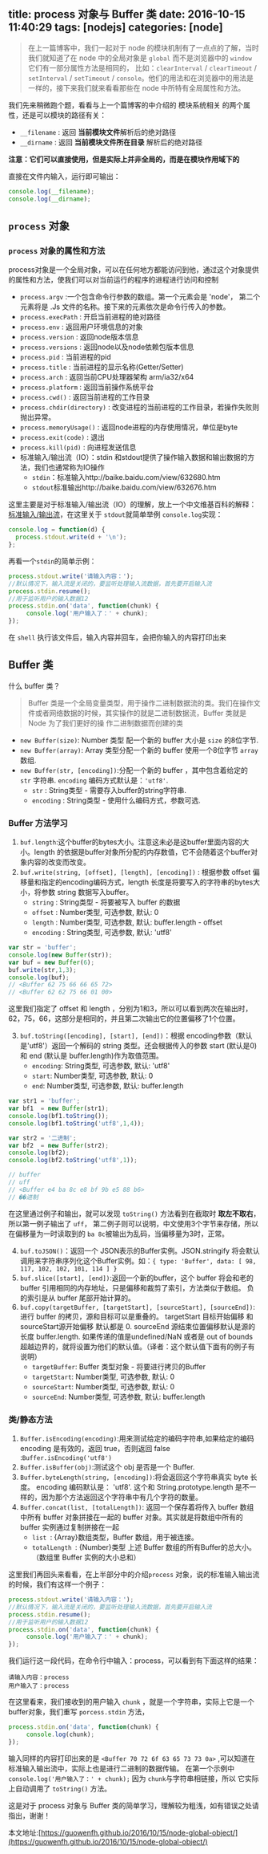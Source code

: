 title: process 对象与 Buffer 类
date: 2016-10-15 11:40:29
tags: [nodejs]
categories: [node]
---

>在上一篇博客中，我们一起对于 node 的模块机制有了一点点的了解，当时我们就知道了在 node 中的全局对象是 `global` 而不是浏览器中的 `window` 它们有一部分属性方法是相同的，
比如：`clearInterval` / `clearTimeout` / `setInterval` / `setTimeout` / `console`。他们的用法和在浏览器中的用法是一样的，接下来我们就来看看那些在 node 中所特有全局属性和方法。

我们先来稍微跑个题，看看与上一个篇博客的中介绍的 模块系统相关 的两个属性，还是可以模块的路径有关：

- `__filename` : 返回 **当前模块文件**解析后的绝对路径
- `__dirname` : 返回 **当前模块文件所在目录** 解析后的绝对路径

**注意：它们可以直接使用，但是实际上并非全局的，而是在模块作用域下的**

直接在文件内输入，运行即可输出：
```js
console.log(__filename);
console.log(__dirname);
```

## `process` 对象

### `process` 对象的属性和方法

process对象是一个全局对象，可以在任何地方都能访问到他，通过这个对象提供的属性和方法，使我们可以对当前运行的程序的进程进行访问和控制

- `process.argv` :一个包含命令行参数的数组。第一个元素会是 'node'， 第二个元素将是 .Js 文件的名称。接下来的元素依次是命令行传入的参数。
- `process.execPath` : 开启当前进程的绝对路径
- `process.env`  : 返回用户环境信息的对象
- `process.version`  : 返回node版本信息
- `process.versions`  : 返回node以及node依赖包版本信息
- `process.pid`  : 当前进程的pid
- `process.title`  : 当前进程的显示名称(Getter/Setter)
- `process.arch`  : 返回当前CPU处理器架构 arm/ia32/x64
- `process.platform`  : 返回当前操作系统平台
- `process.cwd()` :  返回当前进程的工作目录
- `process.chdir(directory)` :  改变进程的当前进程的工作目录，若操作失败则抛出异常。
- `process.memoryUsage()` : 返回node进程的内存使用情况，单位是byte
- `process.exit(code)` : 退出
- `process.kill(pid)` :  向进程发送信息
- 标准输入/输出流（IO）：stdin 和stdout提供了操作输入数据和输出数据的方法，我们也通常称为IO操作
    - `stdin`：标准输入http://baike.baidu.com/view/632680.htm
    - `stdout`标准输出http://baike.baidu.com/view/632676.htm

这里主要是对于标准输入/输出流（IO）的理解，放上一个中文维基百科的解释：[标准输入/输出流](https://zh.wikipedia.org/wiki/%E6%A8%99%E6%BA%96%E4%B8%B2%E6%B5%81)，在这里关于 `stdout`就简单举例 `console.log`实现：
```js
console.log = function(d) {
  process.stdout.write(d + '\n');
};
```

再看一个`stdin`的简单示例：

```js
process.stdout.write('请输入内容：');
//默认情况下，输入流是关闭的，要监听处理输入流数据，首先要开启输入流
process.stdin.resume();
//用于监听用户的输入数据12
process.stdin.on('data', function(chunk) {
     console.log('用户输入了：' + chunk);
});
```
在 `shell` 执行该文件后，输入内容并回车，会把你输入的内容打印出来


## Buffer 类

什么 buffer 类？

> Buffer 类是一个全局变量类型，用于操作二进制数据流的类。我们在操作文件或者网络数据的时候，其实操作的就是二进制数据流，Buffer 类就是 Node 为了我们更好的操 作二进制数据而创建的类

- `new Buffer(size)`: Number 类型 配一个新的 buffer 大小是 `size` 的8位字节.
- `new Buffer(array)`: Array 类型分配一个新的 buffer 使用一个8位字节 `array` 数组.
- `new Buffer(str, [encoding])`:分配一个新的 buffer ，其中包含着给定的 `str` 字符串. `encoding` 编码方式默认是：`'utf8'`.
    - `str` : String类型 - 需要存入buffer的string字符串.
    - `encoding` : String类型 - 使用什么编码方式，参数可选.
    
### Buffer 方法学习

1. `buf.length`:这个buffer的bytes大小。注意这未必是这buffer里面内容的大小。length 的依据是buffer对象所分配的内存数值，它不会随着这个buffer对象内容的改变而改变。
2. `buf.write(string, [offset], [length], [encoding])` : 根据参数 offset 偏移量和指定的encoding编码方式，length 长度是将要写入的字符串的bytes大小，将参数 string 数据写入buffer。
    - `string` : String类型 - 将要被写入 buffer 的数据
    - `offset` : Number类型, 可选参数, 默认: 0
    - `length` : Number类型, 可选参数, 默认: buffer.length - offset
    - `encoding` : String类型, 可选参数, 默认: 'utf8'
    
```js
var str = 'buffer';
console.log(new Buffer(str));
var buf = new Buffer(6);
buf.write(str,1,3);
console.log(buf);
// <Buffer 62 75 66 66 65 72>
// <Buffer 62 62 75 66 01 00>
```
这里我们指定了 offset 和 length ，分别为1和3，所以可以看到两次在输出时，62，75，66，这部分是相同的，并且第二次输出它的位置偏移了1个位置。

3. `buf.toString([encoding], [start], [end])`：根据 encoding参数（默认是'utf8'）返回一个解码的 string 类型。还会根据传入的参数 start (默认是0)和 end (默认是 buffer.length)作为取值范围。
    - `encoding`: String类型, 可选参数, 默认: 'utf8'
    - `start`: Number类型, 可选参数, 默认: 0
    - `end`: Number类型, 可选参数, 默认: buffer.length


```js
var str1 = 'buffer';
var bf1  = new Buffer(str1);
console.log(bf1.toString());
console.log(bf1.toString('utf8',1,4));

var str2 = '二进制';
var bf2  = new Buffer(str2);
console.log(bf2);
console.log(bf2.toString('utf8',1));

// buffer
// uff
// <Buffer e4 ba 8c e8 bf 9b e5 88 b6>
// ��进制
```
在这里通过例子和输出，就可以发现 `toString()` 方法看到在截取时 **取左不取右**，所以第一例子输出了 `uff`，
第二例子则可以说明，中文使用3个字节来存储，所以在偏移量为一时读取到的 `ba 8c`被输出为乱码，当偏移量为3时，正常。

4. `buf.toJSON()`：返回一个 JSON表示的Buffer实例。JSON.stringify 将会默认调用来字符串序列化这个Buffer实例。如：`{ type: 'Buffer', data: [ 98, 117, 102, 102, 101, 114 ] }`
5. `buf.slice([start], [end])`:返回一个新的buffer，这个 buffer 将会和老的 buffer 引用相同的内存地址，只是偏移和裁剪了索引，方法类似于数组。 负的索引是从 buffer 尾部开始计算的。
6. `buf.copy(targetBuffer, [targetStart], [sourceStart], [sourceEnd])`:进行 buffer 的拷贝，源和目标可以是重叠的。 targetStart 目标开始偏移 和sourceStart源开始偏移 默认都是 0. sourceEnd 源结束位置偏移默认是源的长度  buffer.length.
如果传递的值是undefined/NaN 或者是 out of bounds 超越边界的，就将设置为他们的默认值。（译者：这个默认值下面有的例子有说明）
    - `targetBuffer`: Buffer 类型对象 - 将要进行拷贝的Buffer
    - `targetStart`: Number类型, 可选参数, 默认: 0
    - `sourceStart`: Number类型, 可选参数, 默认: 0
    - `sourceEnd`: Number类型, 可选参数, 默认: buffer.length
    
### 类/静态方法

1. `Buffer.isEncoding(encoding)`:用来测试给定的编码字符串,如果给定的编码 encoding 是有效的，返回 true，否则返回 false :`Buffer.isEncoding('utf8')`
2. `Buffer.isBuffer(obj)`:测试这个 obj 是否是一个 Buffer.
3. `Buffer.byteLength(string, [encoding])`:将会返回这个字符串真实 byte 长度。 encoding 编码默认是： 'utf8'. 这个和 String.prototype.length 是不一样的，因为那个方法返回这个字符串中有几个字符的数量。
4. `Buffer.concat(list, [totalLength])`: 返回一个保存着将传入 buffer 数组中所有 buffer 对象拼接在一起的 buffer 对象。其实就是将数组中所有的 buffer 实例通过复制拼接在一起
    - `list `: {Array}数组类型，Buffer 数组，用于被连接。
    - `totalLength `: {Number}类型 上述 Buffer 数组的所有Buffer的总大小。（数组里 Buffer 实例的大小总和）
    
这里我们再回头来看看，在上半部分中的介绍`process` 对象，说的标准输入输出流的时候，我们有这样一个例子：

```js
process.stdout.write('请输入内容：');
//默认情况下，输入流是关闭的，要监听处理输入流数据，首先要开启输入流
process.stdin.resume();
//用于监听用户的输入数据12
process.stdin.on('data', function(chunk) {
     console.log('用户输入了：' + chunk);
});
```

我们运行这一段代码，在命令行中输入：process，可以看到有下面这样的结果：
```
请输入内容：process
用户输入了：process
```

在这里看来，我们接收到的用户输入 `chunk` ，就是一个字符串，实际上它是一个buffer对象，我们重写 `porcess.stdin` 方法，
```js
process.stdin.on('data', function(chunk) {
     console.log(chunk);
});
```
输入同样的内容打印出来的是 `<Buffer 70 72 6f 63 65 73 73 0a>` ,可以知道在标准输入输出流中，实际上也是进行二进制的数据传输。
在第一个示例中 `console.log('用户输入了：' + chunk);` 因为 `chunk`与字符串相链接，所以 它实际上自动调用了 `toString()` 方法。

这是对于 process 对象与 Buffer 类的简单学习，理解较为粗浅，如有错误之处请指出，谢谢！

本文地址:[https://guowenfh.github.io/2016/10/15/node-global-object/](https://guowenfh.github.io/2016/10/15/node-global-object/)
